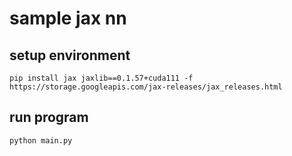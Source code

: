 # sample jax nn

## setup environment

```shell
pip install jax jaxlib==0.1.57+cuda111 -f https://storage.googleapis.com/jax-releases/jax_releases.html
```

## run program

```shell
python main.py
```
